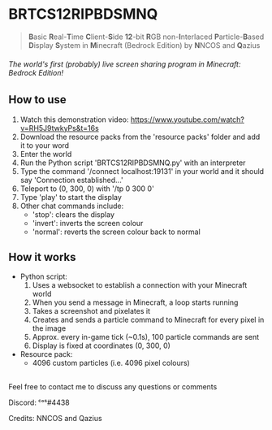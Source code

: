 # BRTCS12RIPBDSMNQ
> **B**asic **R**eal-**T**ime **C**lient-**S**ide **12**-bit **R**GB non-**I**nterlaced **P**article-**B**ased **D**isplay **S**ystem in **M**inecraft (Bedrock Edition) by **N**NCOS and **Q**azius

###### *The world's first (probably) live screen sharing program in Minecraft: Bedrock Edition!*

## How to use
1. Watch this demonstration video: https://www.youtube.com/watch?v=RH5J9twkyPs&t=16s
2. Download the resource packs from the 'resource packs' folder and add it to your word
3. Enter the world
4. Run the Python script 'BRTCS12RIPBDSMNQ.py' with an interpreter
5. Type the command '/connect localhost:19131' in your world and it should say 'Connection established...'
6. Teleport to (0, 300, 0) with '/tp 0 300 0'
7. Type 'play' to start the display
8. Other chat commands include:
   - 'stop': clears the display
   - 'invert': inverts the screen colour
   - 'normal': reverts the screen colour back to normal

## How it works
- Python script:
  1. Uses a websocket to establish a connection with your Minecraft world 
  2. When you send a message in Minecraft, a loop starts running
  3. Takes a screenshot and pixelates it
  4. Creates and sends a particle command to Minecraft for every pixel in the image
  5. Approx. every in-game tick (~0.1s), 100 particle commands are sent
  6. Display is fixed at coordinates (0, 300, 0)
- Resource pack:
  - 4096 custom particles (i.e. 4096 pixel colours)

##
Feel free to contact me to discuss any questions or comments

Discord: ᶜᵒˢ#4438

Credits: NNCOS and Qazius
